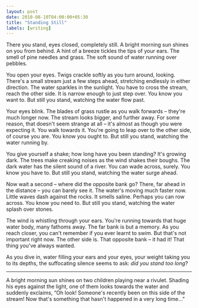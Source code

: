 ```yaml
---
layout: post
date: 2010-08-10T04:00:00+05:30
title: "Standing Still"
labels: [writing]
---
```


There you stand, eyes closed, completely still. A bright morning sun shines on you from behind. A hint of a breeze tickles the tips of your ears. The smell of pine needles and grass. The soft sound of water running over pebbles.

You open your eyes. Twigs crackle softly as you turn around, looking. There's a small stream just a few steps ahead, stretching endlessly in either direction. The water sparkles in the sunlight. You have to cross the stream, reach the other side. It is narrow enough to just step over. You know you want to. But still you stand, watching the water flow past.

Your eyes blink. The blades of grass rustle as you walk forwards – they're much longer now. The stream looks bigger, and further away. For some reason, that doesn't seem strange at all – it's almost as though you were expecting it. You walk towards it. You're going to leap over to the other side, of course you are. You know you ought to. But still you stand, watching the water running by.

You give yourself a shake; how long have you been standing? It's growing dark. The trees make creaking noises as the wind shakes their boughs. The dark water has the silent sound of a river. You can wade across, surely. You know you have to. But still you stand, watching the water surge ahead.

Now wait a second – where did the opposite bank go? There, far ahead in the distance – you can barely see it. The water's moving much faster now. Little waves dash against the rocks. It smells saline. Perhaps you can row across. You know you need to. But still you stand, watching the water splash over stones.

The wind is whistling through your ears. You're running towards that huge water body, many fathoms away. The far bank is but a memory. As you reach closer, you can't remember if you ever learnt to swim. But that's not important right now. The other side is. That opposite bank – it had it! That thing you've always wanted.

As you dive in, water filling your ears and your eyes, your weight taking you to its depths, the suffocating silence seems to ask: *did you stand too long*?

***

A bright morning sun shines on two children playing near a rivulet. Shading his eyes against the light, one of them looks towards the water and suddenly exclaims, “Oh look! Someone's recently been on this side of the stream! Now that's something that hasn't happened in a very long time...”